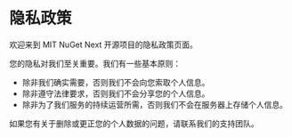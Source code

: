 # 隐私政策

欢迎来到 MIT NuGet Next 开源项目的隐私政策页面。

您的隐私对我们至关重要。我们有一些基本原则：
 - 除非我们确实需要，否则我们不会向您索取个人信息。
 - 除非遵守法律要求，否则我们不会分享您的个人信息。
 - 除非为了我们服务的持续运营所需，否则我们不会在服务器上存储个人信息。

如果您有关于删除或更正您的个人数据的问题，请联系我们的支持团队。